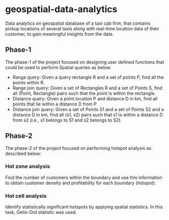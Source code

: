# geospatial-data-analytics

Data analytics on geospatial database of a taxi cab firm, that contains pickup locations of several taxis along with real-time location data of their customer, to gain meaningful insights from the data.

## Phase-1

The phase-1 of the project focused on designing user defined functions that could be used to perform Spatial queries as below:

* Range query: Given a query rectangle R and a set of points P, find all the points within R.
* Range join query: Given a set of Rectangles R and a set of Points S, find all (Point, Rectangle) pairs such that the point is within the rectangle.
* Distance query: Given a point location P and distance D in km, find all points that lie within a distance D from P
* Distance join query: Given a set of Points S1 and a set of Points S2 and a distance D in km, find all (s1, s2) pairs such that s1 is within a distance D from s2 (i.e., s1 belongs to S1 and s2 belongs to S2).

## Phase-2

The phase-2 of the project focused on performing hotspot analysis as described below:

### Hot zone analysis
Find the number of customers within the boundary and use this information to obtain customer density and profitability for each boundary (hotspot).

### Hot cell analysis

Identify statistically significant hotspots by applying spatial statistics. In this task, Getis-Ord statistic was used.